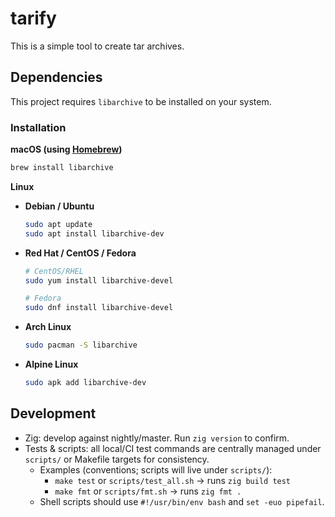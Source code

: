 # tarify

This is a simple tool to create tar archives.

## Dependencies

This project requires `libarchive` to be installed on your system.

### Installation

**macOS (using [Homebrew](https://brew.sh/))**

```bash
brew install libarchive
```

**Linux**

*   **Debian / Ubuntu**
    ```bash
    sudo apt update
    sudo apt install libarchive-dev
    ```

*   **Red Hat / CentOS / Fedora**
    ```bash
    # CentOS/RHEL
    sudo yum install libarchive-devel

    # Fedora
    sudo dnf install libarchive-devel
    ```

*   **Arch Linux**
    ```bash
    sudo pacman -S libarchive
    ```

*   **Alpine Linux**
    ```bash
    sudo apk add libarchive-dev
    ```

## Development

- Zig: develop against nightly/master. Run `zig version` to confirm.
- Tests & scripts: all local/CI test commands are centrally managed under `scripts/` or Makefile targets for consistency.
  - Examples (conventions; scripts will live under `scripts/`):
    - `make test` or `scripts/test_all.sh` → runs `zig build test`
    - `make fmt` or `scripts/fmt.sh` → runs `zig fmt .`
  - Shell scripts should use `#!/usr/bin/env bash` and `set -euo pipefail`.
